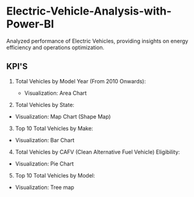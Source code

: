 # Electric-Vehicle-Analysis-with-Power-BI
Analyzed performance of Electric Vehicles, providing insights on energy efficiency and operations optimization.

 ## KPI'S

 1. Total Vehicles by Model Year (From 2010 Onwards):

    - Visualization: Area Chart
  
 2. Total Vehicles by State:

   - Visualization: Map Chart (Shape Map) 

 3. Top 10 Total Vehicles by Make:

   - Visualization: Bar Chart 

 4. Total Vehicles by CAFV (Clean Alternative Fuel Vehicle) Eligibility:

   - Visualization: Pie Chart 

5. Top 10 Total Vehicles by Model:

  - Visualization: Tree map

   
